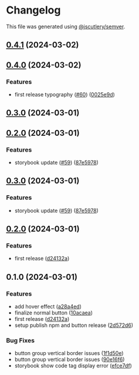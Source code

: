 # Changelog

This file was generated using [@jscutlery/semver](https://github.com/jscutlery/semver).

## [0.4.1](https://github.com/jia-deriv/learnbase-ui/compare/button-0.4.0...button-0.4.1) (2024-03-02)

## [0.4.0](https://github.com/jia-deriv/learnbase-ui/compare/button-0.3.0...button-0.4.0) (2024-03-02)


### Features

* first release typography ([#60](https://github.com/jia-deriv/learnbase-ui/issues/60)) ([0025e9d](https://github.com/jia-deriv/learnbase-ui/commit/0025e9ded8d62e0e5c8bcca9aafe5aa37270d86c))

## [0.3.0](https://github.com/jia-deriv/learnbase-ui/compare/button-0.2.0...button-0.3.0) (2024-03-01)

## [0.2.0](https://github.com/jia-wei-00/learnbase-ui/compare/button-0.1.0...button-0.2.0) (2024-03-01)


### Features

* storybook update ([#59](https://github.com/jia-wei-00/learnbase-ui/issues/59)) ([87e5978](https://github.com/jia-wei-00/learnbase-ui/commit/87e5978210558fcb5a8679cfd089683318466fe0))

## [0.3.0](https://github.com/jia-wei-00/learnbase-ui/compare/button-0.2.0...button-0.3.0) (2024-03-01)


### Features

* storybook update ([#59](https://github.com/jia-wei-00/learnbase-ui/issues/59)) ([87e5978](https://github.com/jia-wei-00/learnbase-ui/commit/87e5978210558fcb5a8679cfd089683318466fe0))

## [0.2.0](https://github.com/jia-wei-00/learnbase-ui/compare/button-0.1.1...button-0.2.0) (2024-03-01)

### Features

- first release ([d24132a](https://github.com/jia-wei-00/learnbase-ui/commit/d24132aa66b7b5fda195be0f6ee0485a57dc9baa))

## 0.1.0 (2024-03-01)

### Features

- add hover effect ([a28a4ed](https://github.com/jia-wei-00/learnbase-ui/commit/a28a4ed7bfee3c0474e7108752c6177afd7538e2))
- finalize normal button ([10acaea](https://github.com/jia-wei-00/learnbase-ui/commit/10acaea2a72afb98f2eba2286775c47536a436c6))
- first release ([d24132a](https://github.com/jia-wei-00/learnbase-ui/commit/d24132aa66b7b5fda195be0f6ee0485a57dc9baa))
- setup publish npm and button release ([2d572d6](https://github.com/jia-wei-00/learnbase-ui/commit/2d572d60ef032f708e6024c27aed0ecb7dd7b769))

### Bug Fixes

- button group vertical border issues ([1f1d50e](https://github.com/jia-wei-00/learnbase-ui/commit/1f1d50ecda18dc3b3587100ee12ca6ef26674e7e))
- button group vertical border issues ([90e16f6](https://github.com/jia-wei-00/learnbase-ui/commit/90e16f6d935e916361ec72f3b1b3e61469dccf4b))
- storybook show code tag display error ([efce7df](https://github.com/jia-wei-00/learnbase-ui/commit/efce7df771deaf7e9ecba153b44d8211516fff4e))
